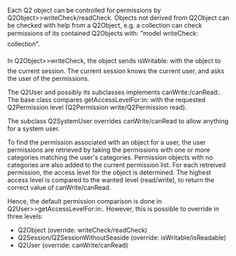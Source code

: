 Each Q2 object can be controlled for permissions by Q2Object>>writeCheck/readCheck. Objects not derived from Q2Object can be checked with help from a Q2Object, e.g. a collection can check permissions of its contained Q2Objects with: 
"model writeCheck: collection".

In Q2Object>>writeCheck, the object sends isWritable: with the object to the current session. The current session knows the current user, and asks the user of the permissions.

The Q2User and possibly its subclasses implements canWrite:/canRead:. The base class compares getAccessLevelFor:in: with the requested Q2Permission level (Q2Permission write/Q2Permission read). 

The subclass Q2SystemUser overrides canWrite/canRead to allow anything for a system user.

To find the permission associated with an object for a user, the user permissions are retrieved by taking the permissions with one or more categories matching the user's categories. Permission objects with no categories are also added to the current permission list.
For each retreived permission, the access level for the object is determined. The highest access level is compared to the wanted level (read/write), to return the correct value of canWrite/canRead.

Hence, the default permission comparison is done in Q2User>>getAccessLevelFor:in:. However, this is possible to override in three levels:
* Q2Object (override: writeCheck/readCheck)
* Q2Session/Q2SessionWithoutSeaside (override: isWritable/isReadable)
* Q2User (override: canWrite/canRead)